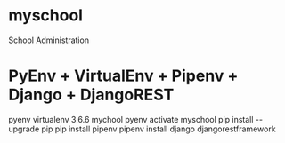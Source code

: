 # myschool
School Administration

# PyEnv + VirtualEnv + Pipenv + Django + DjangoREST
pyenv virtualenv 3.6.6 mychool
pyenv activate myschool
pip install --upgrade pip
pip install pipenv
pipenv install django djangorestframework